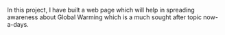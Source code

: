 In this project, I have built a web page which will help in spreading awareness about Global Warming which is a much sought after topic now-a-days.
